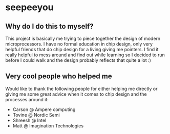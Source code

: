 # seepeeyou
## Why do I do this to myself?
This project is basically me trying to piece together the design of modern microprocessors. I have no formal education in chip design, only very helpful friends that do chip design for a living giving me pointers. I find it really helpful to mess around and find out while learning so I decided to run before I could walk and the design probably reflects that quite a lot :)

## Very cool people who helped me
Would like to thank the following people for either helping me directly or giving me some great advice when it comes to chip design and the processes around it:

- Carson    @ Ampere computing
- Tovine    @ Nordic Semi
- Shreesh   @ Intel
- Matt      @ Imagination Technologies